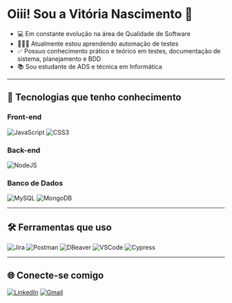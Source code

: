 # Oiii! Sou a Vitória Nascimento 👋

- 💻 Em constante evolução na área de Qualidade de Software  
- 👩🏽‍💻 Atualmente estou aprendendo automação de testes  
- ✅ Possuo conhecimento prático e teórico em testes, documentação de sistema, planejamento e BDD  
- 📚 Sou estudante de ADS e técnica em Informática  

---

## 🎨 Tecnologias que tenho conhecimento

### Front-end
![JavaScript](https://img.shields.io/badge/JavaScript-F7DF1E?style=for-the-badge&logo=javascript&logoColor=black)
![CSS3](https://img.shields.io/badge/CSS3-1572B6?style=for-the-badge&logo=css3&logoColor=white)

### Back-end
![NodeJS](https://img.shields.io/badge/Node.js-339933?style=for-the-badge&logo=nodedotjs&logoColor=white)

### Banco de Dados
![MySQL](https://img.shields.io/badge/MySQL-4479A1?style=for-the-badge&logo=mysql&logoColor=white)
![MongoDB](https://img.shields.io/badge/MongoDB-47A248?style=for-the-badge&logo=mongodb&logoColor=white)

---

## 🛠️ Ferramentas que uso
![Jira](https://img.shields.io/badge/Jira-0052CC?style=for-the-badge&logo=jira&logoColor=white)
![Postman](https://img.shields.io/badge/Postman-FF6C37?style=for-the-badge&logo=postman&logoColor=white)
![DBeaver](https://img.shields.io/badge/DBeaver-372923?style=for-the-badge&logo=dbeaver&logoColor=white)
![VSCode](https://img.shields.io/badge/VSCode-0078d7?style=for-the-badge&logo=visual-studio-code&logoColor=white)
![Cypress](https://img.shields.io/badge/Cypress-17202C?style=for-the-badge&logo=cypress&logoColor=white)

---

## 🌐 Conecte-se comigo
[![LinkedIn](https://img.shields.io/badge/LinkedIn-0077B5?style=for-the-badge&logo=linkedin&logoColor=white)](https://www.linkedin.com/in/vitoria-nascimento-536842205)
[![Gmail](https://img.shields.io/badge/Gmail-D14836?style=for-the-badge&logo=gmail&logoColor=white)](mailto:vcnascimento.qa@gmail.com)

  
  

  
